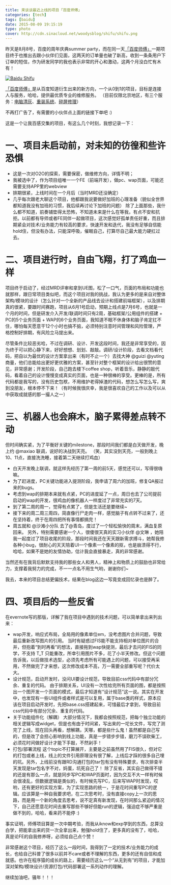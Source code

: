 ```yaml
---
title: 来谈谈最近上线的项目「百度师傅」
categories: [tech]
tags: [baidu]
date: 2015-08-09 19:15:19
type: photo
cover: http://cdn.sinacloud.net/woodysblog/shifu/shifu.png
---
```


<!--more-->

昨天是8月8号，百度的周年庆典summer party，而在同一天[「百度师傅」](http://shifu.baidu.com)一期项目终于也推出去跟小伙伴们见面，这两天的订单量也破了新高，收到一条条用户下订单的短信，作为研发同学的我也表示非常的开心和激动，这两个月没白忙有木有！

[![](http://cdn.sinacloud.net/woodysblog/shifu/shifu.png "Baidu Shifu")](http://shifu.baidu.com/)

[「百度师傅」](http://shifu.baidu.com)是从百度知道衍生出来的新方向，一个从0到1的项目，目标是连接人与服务，哈哈，提供最优质专业的维修服务。 （目前仅限北京地区，有三个服务：[电脑清灰](http://shifu.baidu.com/service/DNQH)、[重装系统](http://shifu.baidu.com/service/CZXT)、[碎屏修理](http://shifu.baidu.com/service/SPXL)）

不再打广告了，有需要的小伙伴点上面的链接下单吧 :)


这是一个让我百感交集的项目，有这么几个时刻，我想记录一下：

# 一、项目未启动前，对未知的彷徨和些许恐惧

*   这是一次对O2O的探索，需要保密，做维修方向，详情不明；
*   我被选中了，作为项目组唯一一个FE（前端开发），做pc、wap页面，可能还需要支持APP里的webview
*   排期很紧，上线时间在一个月后（当时MRD还没确定）
*   几乎每次跟老大聊这个项目，他都跟我说要做好加班的心理准备（貌似全世界都知道我没有加班的习惯，我后续再讨论下加班的问题）
除了上面那些，我什么都不知道，前奏铺垫得太恐怖，不知道未来是什么在等我，有点不安和抗拒。以前都有导师或者FE同伴一起做项目，这次感觉好孤单责任好重，而且排期紧会对技术/业务能力有较高的要求，快速开发和迭代，我没有足够自信能hold住，但没有办法，只能深呼吸，催眠自己，打算尽自己最大能力硬扛过去。

# 二、项目进行时，自由飞翔，打了鸡血一样

项目终于启动了，经过MRD评审和拿到UE图，松了一口气，页面的布局和功能也就那样，跟日常项目类似吧，而这个项目对我的挑战，我认为更多的是来自对整体架构/模块的设计（怎么针对一个全新的产品线去设计和搭建前端框架），以及排期真的很紧，要跟时间赛跑，项目从6月1号启动，预期上线点是7月6号，也就是一个月的时间，但是研发介入开发/联调时间只有2周，基础框架/公用组件的搭建 + PC的5个业务页面 + WAP的6个业务页面，我知道不眠不休身体和脑子肯定扛不住，哪怕每天愿意干12个小时也搞不掂，必须特别注意时间管理和风险管理，严格控制好排期，有风险立马提出来。

尽管条件比较恶劣哈，不过在调研、设计、开发这段时间，我还是非常享受的，因为终于可以把心静下来，好好想想、划划、敲敲。调研/设计阶段，去看文档看代码，把自以为最优的设计方案拿出来（有时不止一个）去找大神 @guizi @yuting 商量，他们总能给出更好更优雅的方案，甚至针对整个框架的设计给出很赞的意见，非常感谢；开发阶段，自己跑去楼下coffee shop，听着音乐，静静的敲代码，看着自己的设计慢慢变成真实的页面，也是一种很棒的享受。更棒的是，所有代码都是我写的，没有历史包袱，不用维护老得掉渣的代码，想怎么写怎么写，爽到没朋友，根本停不下来！（有时候我很庆幸，我是很喜欢自己的工作以及可以从中获取成就感的那一撮人之一）

# 三、机器人也会麻木，脑子累得差点转不动

但时间确实紧，为了平衡好关键的milestone，那段时间我们都是白天做开发，晚上约 @maxiao 联调，说好的决战到天亮。 （笑，其实没到天亮，一般到晚上10、11点，直接洗洗睡，接着第二天继续打鸡血）

*   白天开发晚上联调，就这样先经历了第一周的前5天，感觉还可以，写得很嗨嘛。
*   为了赶进度，PC关键功能进入提测阶段，我申请了周六的加班，修复QA报过来的bugs。
*   考虑到wap的排期本来就有点紧，PC的进度延了一点，周日也去了公司提前启动的wap的开发，很鸡血的像机器人一样度过了非常充实的7天。
*   到了第二周的周一，觉得有点累了，但是生活还是要继续~
*   接下来的周二周三周四，简直像行尸走肉一样，感觉脑子有点转不过来了，还在坚持着，终于在周四把所有事情都搞完！
*   周五就和 @沙滩小分队 去了@青岛，度过了一个轻松愉快的周末，满血复原回来。
另外，特别需要感谢一个人，很傻很天真的实习小伙伴 @文琳 ，她陪我一起度过了项目收尾的阶段，那段时间我还在天天跟新需求搏斗，她帮我修各种小bug，很耐心的天天陪着UI一个像素一个像素的抠，也是崩溃得不行，哈哈，如果不是她的友情协助，估计我会直接暴走，真的非常感谢。

当然还有在我背后默默支持我的那些女人和男人，精神上和物质上的鼓励也非常给力，支撑着我努力的完成，不一一点名不用生气哟，谢谢你们~

我去，本来的项目总结更偏技术，结果在blog这边一写竟变成回忆录也是醉了。

# 四、项目后的一些反省

在evernote写的那版，详解了我在项目中遇到的技术问题，可以简单拿出来列出来：

*   wap开发，响应式布局，全局用的像素单位em，没考虑图片合并问题，导致最后重新改写图片的引用。
当时有疑惑过FIS能不能支持相对单位图片的合并，但抱着“到时再看”的想法，直接拖到wap快提测，最后才去问的FIS的同学，不支持 T_T 只能重改，所幸引用图片不多，花了小半天修改。但这个问题告诉我，以后做技术选型，必须先考虑所有可能遇上的问题，可以接受再采用，不然做完了才来想，这次修改成本不高，万一需要全部重写呢？代价太大。
*   设计规范，启动开发时，没问UI要设计规范，导致目前css代码中有部分冗余、重复的代码。
由于排期关系，UI没有一次性给完所有页面的图，都是按照出一个图开发一个页面的模式，最后才知道有“设计规范”这一说。其实在开发中，也发现有一些UI组件或者样式是可以复用，属于base类的样式，原本应该在项目启动开发时，先把base.css搭建起来，可惜最后才拿到，导致目前css代码中有部分冗余、重复的代码。
*   关于功能组件化（解耦）
大部分情况下，我都会按照规范，把每个独立功能的相关逻辑写成widget，但是也有由于时间紧，写出来的一坨长文件，写完了测完了上线，现在回头再看，想解耦，天哪，都是些什么鬼！虽然都是自己写的，但是改了会担心影响到线上功能，真是一步错步步错，磨刀不误砍柴工，必须花时间做好设计才能下手敲，不然剁手！
*   打包/部署流程 这个topic不打算展开，主要是之前虽然用了FIS很久，但对它的打包或者上线，线上的文件引用原理没有很了解，上线后才踩的很多自己埋的坑。另外，上线前没有跟RD沟通打包的tar包有没有特殊要求，有次排查半天发现是tar包名字不对，妈蛋，坑死自己了！
除了反省，其实自己做得不错的还是有那么一点，就是同步写PC和WAP页面时，因为交互不大一样有时候会很凌乱，但数据逻辑是类似的，有时候先写PC，后来写WAP时发现，哎哟，还有更好的实现方案，为了实现思路的统一，于是花时间重写PC的逻辑。应该算是一种自我要求吧，在二次思考时，没有直接copy上一次的思路，而是用一个新的角度去思考，说不定真有新发现，在时间那么紧迫的情况下，自己还愿意花时间去重写那些不够好但能run的逻辑，强迫症不够严重是做不到的，哈哈，看来药不能停 :)

事实证明，师傅项目算是一次中期考验，而我从iknow和exp学到的东西，总算没白学，把能拿出来的货一次全拿出来，勉强hold住了，更多真的没有了，哈哈，真是论FE的自我修养呀，必须给自己点个赞！

非常感谢这个项目，经历了这么一段时间，我得到了一定的技术/业务能力的成长，也给自己科普了很多以前并不care或者不理解的东西，更多的还有自信和成就感。也许在程序猿的成长的路上，需要经历这么一个“从无到有”的项目，才能加深对架构/模块设计/资源打包/代码部署这一系列动作的理解。

继续加油吧，骚年！！！
